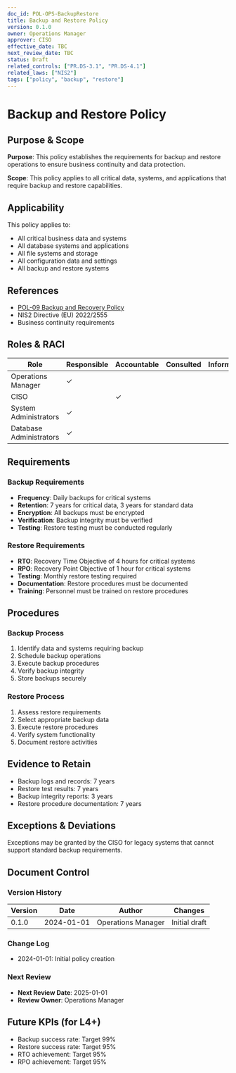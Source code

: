 ```yaml
---
doc_id: POL-OPS-BackupRestore
title: Backup and Restore Policy
version: 0.1.0
owner: Operations Manager
approver: CISO
effective_date: TBC
next_review_date: TBC
status: Draft
related_controls: ["PR.DS-3.1", "PR.DS-4.1"]
related_laws: ["NIS2"]
tags: ["policy", "backup", "restore"]
---
```


# Backup and Restore Policy

## Purpose & Scope

**Purpose**: This policy establishes the requirements for backup and restore operations to ensure business continuity and data protection.

**Scope**: This policy applies to all critical data, systems, and applications that require backup and restore capabilities.

## Applicability

This policy applies to:
- All critical business data and systems
- All database systems and applications
- All file systems and storage
- All configuration data and settings
- All backup and restore systems

## References

- [POL-09 Backup and Recovery Policy](../../policies/POL-09_BackupAndRecoveryPolicy.md)
- NIS2 Directive (EU) 2022/2555
- Business continuity requirements

## Roles & RACI

| Role | Responsible | Accountable | Consulted | Informed |
|------|-------------|-------------|-----------|----------|
| Operations Manager | ✓ | | | |
| CISO | | ✓ | | |
| System Administrators | ✓ | | | |
| Database Administrators | ✓ | | | |

## Requirements

### Backup Requirements
- **Frequency**: Daily backups for critical systems
- **Retention**: 7 years for critical data, 3 years for standard data
- **Encryption**: All backups must be encrypted
- **Verification**: Backup integrity must be verified
- **Testing**: Restore testing must be conducted regularly

### Restore Requirements
- **RTO**: Recovery Time Objective of 4 hours for critical systems
- **RPO**: Recovery Point Objective of 1 hour for critical systems
- **Testing**: Monthly restore testing required
- **Documentation**: Restore procedures must be documented
- **Training**: Personnel must be trained on restore procedures

## Procedures

### Backup Process
1. Identify data and systems requiring backup
2. Schedule backup operations
3. Execute backup procedures
4. Verify backup integrity
5. Store backups securely

### Restore Process
1. Assess restore requirements
2. Select appropriate backup data
3. Execute restore procedures
4. Verify system functionality
5. Document restore activities

## Evidence to Retain

- Backup logs and records: 7 years
- Restore test results: 7 years
- Backup integrity reports: 3 years
- Restore procedure documentation: 7 years

## Exceptions & Deviations

Exceptions may be granted by the CISO for legacy systems that cannot support standard backup requirements.

## Document Control

### Version History
| Version | Date | Author | Changes |
|---------|------|--------|---------|
| 0.1.0 | 2024-01-01 | Operations Manager | Initial draft |

### Change Log
- 2024-01-01: Initial policy creation

### Next Review
- **Next Review Date**: 2025-01-01
- **Review Owner**: Operations Manager

## Future KPIs (for L4+)
- Backup success rate: Target 99%
- Restore success rate: Target 95%
- RTO achievement: Target 95%
- RPO achievement: Target 95%
